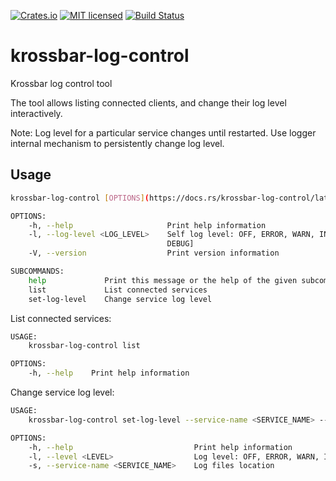 [![Crates.io][crates-badge]][crates-url]
[![MIT licensed][mit-badge]][mit-url]
[![Build Status][actions-badge]][actions-url]

[crates-badge]: https://img.shields.io/crates/v/krossbar-log-control.svg
[crates-url]: https://crates.io/crates/krossbar-log-control
[mit-badge]: https://img.shields.io/badge/license-MIT-blue.svg
[mit-url]: https://github.com/krossbar-platform/krossbar-bus/blob/main/LICENSE
[actions-badge]: https://github.com/krossbar-platform/krossbar-log/actions/workflows/ci.yml/badge.svg
[actions-url]: https://github.com/krossbar-platform/krossbar-log/actions/workflows/ci.yml

# krossbar-log-control

Krossbar log control tool

The tool allows listing connected clients, and change their log level interactively.

Note: Log level for a particular service changes until restarted. Use logger internal mechanism to
persistently change log level.

## Usage

```sh
krossbar-log-control [OPTIONS](https://docs.rs/krossbar-log-control/latest/krossbar_log_control/) <SUBCOMMAND>

OPTIONS:
    -h, --help                     Print help information
    -l, --log-level <LOG_LEVEL>    Self log level: OFF, ERROR, WARN, INFO, DEBUG, TRACE [default:
                                   DEBUG]
    -V, --version                  Print version information

SUBCOMMANDS:
    help             Print this message or the help of the given subcommand(s)
    list             List connected services
    set-log-level    Change service log level
```

List connected services:
```sh
USAGE:
    krossbar-log-control list

OPTIONS:
    -h, --help    Print help information
```

Change service log level:
```sh
USAGE:
    krossbar-log-control set-log-level --service-name <SERVICE_NAME> --level <LEVEL>

OPTIONS:
    -h, --help                           Print help information
    -l, --level <LEVEL>                  Log level: OFF, ERROR, WARN, INFO, DEBUG, TRACE
    -s, --service-name <SERVICE_NAME>    Log files location
```
